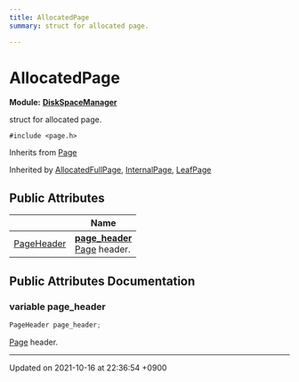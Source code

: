 ```yaml
---
title: AllocatedPage
summary: struct for allocated page. 

---
```


# AllocatedPage

**Module:** **[DiskSpaceManager](/Modules/group__DiskSpaceManager)**



struct for allocated page. 


`#include <page.h>`

Inherits from [Page](/Classes/structPage)

Inherited by [AllocatedFullPage](/Classes/structAllocatedFullPage), [InternalPage](/Classes/structInternalPage), [LeafPage](/Classes/structLeafPage)

## Public Attributes

|                | Name           |
| -------------- | -------------- |
| <a href="/Classes/structPageHeader">PageHeader</a> | **[page_header](/Classes/structAllocatedPage#variable-page-header)** <br><a href="/Classes/structPage">Page</a> header.  |

## Public Attributes Documentation

### variable page_header

```cpp
PageHeader page_header;
```

<a href="/Classes/structPage">Page</a> header. 

-------------------------------

Updated on 2021-10-16 at 22:36:54 +0900